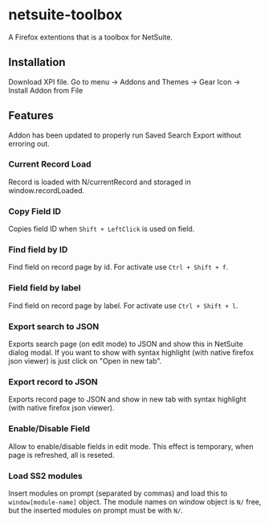 # netsuite-toolbox
A Firefox extentions that is a toolbox for NetSuite. 

## Installation
Download XPI file. Go to menu -> Addons and Themes -> Gear Icon -> Install Addon from File

## Features
Addon has been updated to properly run Saved Search Export without erroring out.
### Current Record Load
Record is loaded with N/currentRecord and storaged in window.recordLoaded.

### Copy Field ID
Copies field ID when ```Shift + LeftClick``` is used on field.

### Find field by ID
Find field on record page by id. For activate use ```Ctrl + Shift + f```.

### Field field by label
Find field on record page by label. For activate use ```Ctrl + Shift + l```.

### Export search to JSON
Exports search page (on edit mode) to JSON and show this in NetSuite dialog modal. If you want to show with syntax highlight (with native firefox json viewer) is just click on "Open in new tab".

### Export record to JSON
Exports record page to JSON and show in new tab with syntax highlight (with native firefox json viewer).

### Enable/Disable Field
Allow to enable/disable fields in edit mode. This effect is temporary, when page is refreshed, all is reseted.

### Load SS2 modules
Insert modules on prompt (separated by commas) and load this to ```window[module-name]``` object. The module names on window object is ```N/``` free, but the inserted modules on prompt must be with ```N/```.
